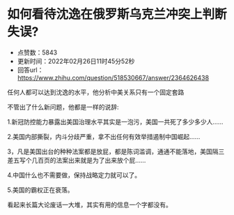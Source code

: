 # 如何看待沈逸在俄罗斯乌克兰冲突上判断失误?
- 点赞数：5843
- 更新时间：2022年02月26日11时45分52秒
- 回答url：https://www.zhihu.com/question/518530667/answer/2364626438
<body>
 <p data-pid="wKjOKLrM">任何人都可以达到沈逸的水平，他分析中美关系只有一个固定套路</p>
 <p data-pid="wFYAac9N">不管出了什么新问题，他都是一样的说辞:</p>
 <p data-pid="Ac_CqNKB">1.新冠防控能力暴露出美国治理水平其实是一泡污，美国一共死了多少多少人……</p>
 <p data-pid="Bgtyiy2G">2.美国内部撕裂，内斗分歧严重，拿不出任何有效举措遏制中国崛起……</p>
 <p data-pid="_l_x3XWp">3，凡是美国出台的种种法案都是放屁，都是陈词滥调，通通不能落地，美国隔三差五写个几百页的法案出来就是为了出来放个屁……</p>
 <p data-pid="1QUWJOZk">4.中国什么也不需要做，保持战略定力就可以了。</p>
 <p data-pid="oxzpmvci">5.美国的霸权正在衰落。</p>
 <p data-pid="UzrwdtsS">看起来长篇大论废话一大堆，其实有用的信息一个字都没有。</p>
</body>